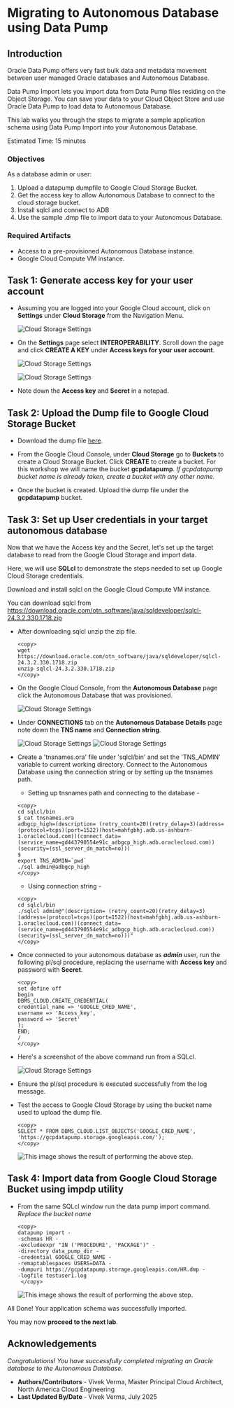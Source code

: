 # Migrating to Autonomous Database using Data Pump

## Introduction

Oracle Data Pump offers very fast bulk data and metadata movement between user managed Oracle databases and Autonomous Database.

Data Pump Import lets you import data from Data Pump files residing on the Object Storage. You can save your data to your Cloud Object Store and use Oracle Data Pump to load data to Autonomous Database.

This lab walks you through the steps to migrate a sample application schema using Data Pump Import into your Autonomous Database.

Estimated Time: 15 minutes

### Objectives

As a database admin or user:

1. Upload a datapump dumpfile to Google Cloud Storage Bucket.
2. Get the access key to allow Autonomous Database to connect to the cloud storage bucket.
3. Install sqlcl and connect to ADB
4. Use the sample .dmp file to import data to your Autonomous Database.

### Required Artifacts

- Access to a pre-provisioned Autonomous Database instance.
- Google Cloud Compute VM instance.

## Task 1: Generate access key for your user account

- Assuming you are logged into your Google Cloud account, click on **Settings** under **Cloud Storage** from the Navigation Menu.

    ![Cloud Storage Settings](./images/cloud-storage-settings.png " ")

- On the **Settings** page select **INTEROPERABILITY**. Scroll down the page and click **CREATE A KEY** under **Access keys for your user account**.

    ![Cloud Storage Settings](./images/storage-create-key1.png " ")

    ![Cloud Storage Settings](./images/storage-create-key.png " ")

- Note down the **Access key** and **Secret** in a notepad.

## Task 2: Upload the Dump file to Google Cloud Storage Bucket

- Download the dump file [here](https://storage.cloud.google.com/vvgcpdblab/HR.dmp).

- From the Google Cloud Console, under **Cloud Storage** go to **Buckets** to create a Cloud Storage Bucket. Click **CREATE** to create a bucket. For this workshop we will name the bucket **gcpdatapump**. *If gcpdatapump bucket name is already taken, create a bucket with any other name.*

- Once the bucket is created. Upload the dump file under the **gcpdatapump** bucket.

## Task 3: Set up User credentials in your target autonomous database

Now that we have the Access key and the Secret, let's set up the target database to read from the Google Cloud Storage and import data.

Here, we will use **SQLcl** to demonstrate the steps needed to set up Google Cloud Storage credentials.

Download and install sqlcl on the Google Cloud Compute VM instance.

You can download sqlcl from https://download.oracle.com/otn_software/java/sqldeveloper/sqlcl-24.3.2.330.1718.zip

- After downloading sqlcl unzip the zip file.

    ```
    <copy>
    wget https://download.oracle.com/otn_software/java/sqldeveloper/sqlcl-24.3.2.330.1718.zip
    unzip sqlcl-24.3.2.330.1718.zip
    </copy>
    ```

- On the Google Cloud Console, from the **Autonomous Database** page click the Autonomous Database that was provisioned.

    ![Cloud Storage Settings](./images/adb-page.png " ")

- Under **CONNECTIONS** tab on the **Autonomous Database Details** page note down the **TNS name** and **Connection string**.

    ![Cloud Storage Settings](./images/connections-tab.png " ")
    ![Cloud Storage Settings](./images/connection-strings.png " ")

- Create a 'tnsnames.ora' file under 'sqlcl/bin' and set the 'TNS_ADMIN' variable to current working directory. Connect to the Autonomous Database using the connection string or by setting up the tnsnames path.

    * Setting up tnsnames path and connecting to the database -

    ```
    <copy>
    cd sqlcl/bin
    $ cat tnsnames.ora 
    adbgcp_high=(description= (retry_count=20)(retry_delay=3)(address=(protocol=tcps)(port=1522)(host=mahfgbhj.adb.us-ashburn-1.oraclecloud.com))(connect_data=(service_name=gd443790554e91c_adbgcp_high.adb.oraclecloud.com))(security=(ssl_server_dn_match=no)))
    $ 
    export TNS_ADMIN=`pwd`
    ./sql admin@adbgcp_high
    </copy>
    ```
    * Using connection string -

    ```
    <copy>
    cd sqlcl/bin 
    ./sqlcl admin@"(description= (retry_count=20)(retry_delay=3)(address=(protocol=tcps)(port=1522)(host=mahfgbhj.adb.us-ashburn-1.oraclecloud.com))(connect_data=(service_name=gd443790554e91c_adbgcp_high.adb.oraclecloud.com))(security=(ssl_server_dn_match=no)))"
    </copy>
    ```

- Once connected to your autonomous database as ***admin*** user, run the following pl/sql procedure, replacing the username with **Access key** and password with **Secret**.

    ```
    <copy>
    set define off
    begin
    DBMS_CLOUD.CREATE_CREDENTIAL(
    credential_name => 'GOOGLE_CRED_NAME',
    username => 'Access_key',
    password => 'Secret'
    );
    END;
    /
    </copy>
    ```

- Here's a screenshot of the above command run from a SQLcl.

    ![Cloud Storage Settings](./images/create-cloud-cred.png " ")

- Ensure the pl/sql procedure is executed successfully from the log message.

- Test the access to Google Cloud Storage by using the bucket name used to upload the dump file.

    ```
    <copy>
    SELECT * FROM DBMS_CLOUD.LIST_OBJECTS('GOOGLE_CRED_NAME', 'https://gcpdatapump.storage.googleapis.com/');
    </copy>
    ```

    ![This image shows the result of performing the above step.](./images/query-gcpdatapump.png " ")

## Task 4: Import data from Google Cloud Storage Bucket using impdp utility

- From the same SQLcl window run the data pump import command. *Replace the bucket name*

    ```
    <copy>
    datapump import -
    -schemas HR -
    -excludeexpr "IN ('PROCEDURE', 'PACKAGE')" -
    -directory data_pump_dir -
    -credential GOOGLE_CRED_NAME -
    -remaptablespaces USERS=DATA -
    -dumpuri https://gcpdatapump.storage.googleapis.com/HR.dmp -
    -logfile testuser1.log
     </copy>
    ```
    
    ![This image shows the result of performing the above step.](./images/import.png " ")

All Done! Your application schema was successfully imported.

You may now **proceed to the next lab**.

## Acknowledgements

*Congratulations! You have successfully completed migrating an Oracle database to the Autonomous Database.*

- **Authors/Contributors** - Vivek Verma, Master Principal Cloud Architect, North America Cloud Engineering
- **Last Updated By/Date** - Vivek Verma, July 2025
